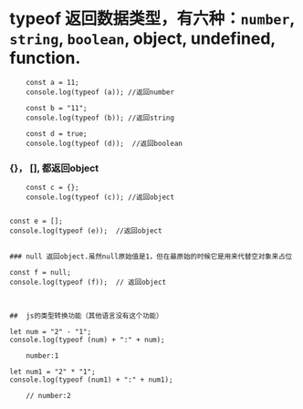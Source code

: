 # typeof 返回数据类型，有六种：`number`, `string`, `boolean`, object, undefined, function. 
```
    const a = 11;
    console.log(typeof (a)); //返回number
```
```
    const b = "11";
    console.log(typeof (b)); //返回string
```
```
    const d = true;
    console.log(typeof (d));  //返回boolean
```

### {}， [], 都返回object
```
    const c = {};
    console.log(typeof (c)); //返回object
```
```
```
    const e = [];
    console.log(typeof (e));  //返回object
```

### null 返回object.虽然null原始值是1，但在最原始的时候它是用来代替空对象来占位
```
    const f = null;
    console.log(typeof (f));  // 返回object

```


##  js的类型转换功能（其他语言没有这个功能）
```
    let num = "2" - "1";
    console.log(typeof (num) + ":" + num); 
```
    number:1
```
    let num1 = "2" * "1";
    console.log(typeof (num1) + ":" + num1); 
```
    // number:2
